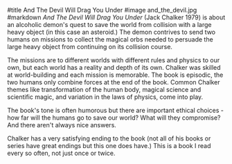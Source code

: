 #title And The Devil Will Drag You Under
#image	and_the_devil.jpg
#markdown
*And The Devil Will Drag You Under* (Jack Chalker 1979) is about an alcoholic demon's
quest to save the world from collision with a large heavy object (in this case an asteroid.)
The demon contrives to send two humans on missions to collect the magical orbs
needed to persuade the large heavy object from continuing on its collision course.

The missions are to different worlds with different rules and physics to our own, but
each world has a reality and depth of its own.  Chalker was skilled at world-building
and each mission is memorable.  The book is episodic, the two humans only combine
forces at the end of the book.  Common Chalker themes like transformation of the human
body, magical science and scientific magic, and variation in the laws of physics, come into play.

The book's tone is often humorous but there are important ethical choices - how far will
the humans go to save our world?  What will they compromise?  And there aren't always
nice answers.

Chalker has a very satisfying ending to the book (not all of his books or series have
great endings but this one does have.)  This is a book I read every so often, not just once or
twice.

